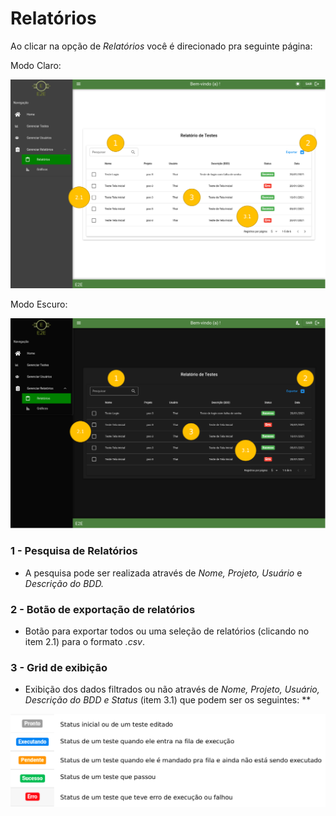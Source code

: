 # Relatórios

Ao clicar na opção de *Relatórios* você é direcionado pra seguinte página:

Modo Claro:

![Relato%CC%81rios%207e8f8bb617e041219c9f373d9cd192d3/Untitled.png](Relatorios/Untitled.png)

Modo Escuro:

![Relato%CC%81rios%207e8f8bb617e041219c9f373d9cd192d3/Untitled%201.png](Relatorios/Untitled%201.png)

### 1 - Pesquisa de Relatórios

- A pesquisa pode ser realizada através de *Nome, Projeto, Usuário* e *Descrição do BDD.*

### 2 - Botão de exportação de relatórios

- Botão para exportar todos ou uma seleção de relatórios (clicando no item 2.1) para o formato *.csv*.

### 3 - Grid de exibição

- Exibição dos dados filtrados ou não através de *Nome, Projeto, Usuário, Descrição do BDD e Status* (item 3.1) que podem ser os seguintes: **

![../Gerenciar%20Testes%205bf88c22abf94b1f81d2000ff32a8f96/Untitled%202.png](../GerenciarTestes/Untitled%202.png)
